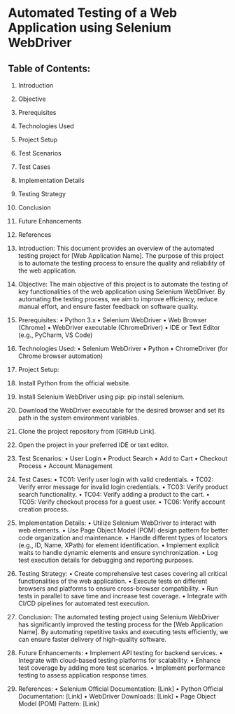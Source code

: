 # Automated Testing of a Web Application using Selenium WebDriver

## Table of Contents:
1.	Introduction
2.	Objective
3.	Prerequisites
4.	Technologies Used
5.	Project Setup
6.	Test Scenarios
7.	Test Cases
8.	Implementation Details
9.	Testing Strategy
10.	Conclusion
11.	Future Enhancements
12.	References
    
1. Introduction:
This document provides an overview of the automated testing project for [Web Application Name]. The purpose of this project is to automate the testing process to ensure the quality and reliability of the web application.

2. Objective:
The main objective of this project is to automate the testing of key functionalities of the web application using Selenium WebDriver. By automating the testing process, we aim to improve efficiency, reduce manual effort, and ensure faster feedback on software quality.

3. Prerequisites:
•	Python 3.x
•	Selenium WebDriver
•	Web Browser (Chrome)
•	WebDriver executable (ChromeDriver)
•	IDE or Text Editor (e.g., PyCharm, VS Code)

4. Technologies Used:
•	Selenium WebDriver
•	Python
•	ChromeDriver (for Chrome browser automation)

5. Project Setup:
1.	Install Python from the official website.
2.	Install Selenium WebDriver using pip: pip install selenium.
3.	Download the WebDriver executable for the desired browser and set its path in the system environment variables.
4.	Clone the project repository from [GitHub Link].
5.	Open the project in your preferred IDE or text editor.

6. Test Scenarios:
•	User Login
•	Product Search
•	Add to Cart
•	Checkout Process
•	Account Management

7. Test Cases:
•	TC01: Verify user login with valid credentials.
•	TC02: Verify error message for invalid login credentials.
•	TC03: Verify product search functionality.
•	TC04: Verify adding a product to the cart.
•	TC05: Verify checkout process for a guest user.
•	TC06: Verify account creation process.

8. Implementation Details:
•	Utilize Selenium WebDriver to interact with web elements.
•	Use Page Object Model (POM) design pattern for better code organization and maintenance.
•	Handle different types of locators (e.g., ID, Name, XPath) for element identification.
•	Implement explicit waits to handle dynamic elements and ensure synchronization.
•	Log test execution details for debugging and reporting purposes.

9. Testing Strategy:
•	Create comprehensive test cases covering all critical functionalities of the web application.
•	Execute tests on different browsers and platforms to ensure cross-browser compatibility.
•	Run tests in parallel to save time and increase test coverage.
•	Integrate with CI/CD pipelines for automated test execution.

10. Conclusion:
The automated testing project using Selenium WebDriver has significantly improved the testing process for the [Web Application Name]. By automating repetitive tasks and executing tests efficiently, we can ensure faster delivery of high-quality software.

11. Future Enhancements:
•	Implement API testing for backend services.
•	Integrate with cloud-based testing platforms for scalability.
•	Enhance test coverage by adding more test scenarios.
•	Implement performance testing to assess application response times.

12. References:
•	Selenium Official Documentation: [Link]
•	Python Official Documentation: [Link]
•	WebDriver Downloads: [Link]
•	Page Object Model (POM) Pattern: [Link]

